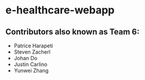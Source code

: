 # e-healthcare-webapp

## Contributors also known as Team 6:
* Patrice Harapeti
* Steven Zacherl
* Johan Do
* Justin Carlino
* Yunwei Zhang
